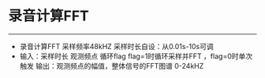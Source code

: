 # 录音计算FFT
---
- 录音计算FFT 采样频率48kHZ 采样时长自设：从0.01s-10s可调 
- 输入：采样时长 观测频点 循环flag flag=1时循环采样并FFT ，flag=0时单次触发 
 输出：观测频点的幅值，整体信号的FFT图谱 0-24kHZ
